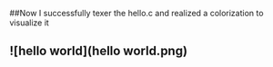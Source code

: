 ##Now I successfully texer the hello.c and realized a colorization to visualize it

## ![hello world](hello world.png)
